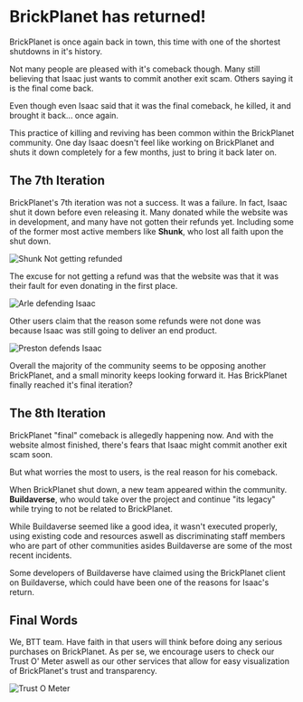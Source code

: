 # BrickPlanet has returned!

BrickPlanet is once again back in town, this time with one of the shortest shutdowns in it's history.

Not many people are pleased with it's comeback though. Many still believing that Isaac just wants to commit another exit scam. Others saying it is the final come back.

Even though even Isaac said that it was the final comeback, he killed, it and brought it back... once again.

This practice of killing and reviving has been common within the BrickPlanet community. One day Isaac doesn't feel like working on BrickPlanet and shuts it down completely for a few months, just to bring it back later on.

## The 7th Iteration
BrickPlanet's 7th iteration was not a success. It was a failure. In fact, Isaac shut it down before even releasing it. Many donated while the website was in development, and many have not gotten their refunds yet. Including some of the former most active members like **Shunk**, who lost all faith upon the shut down.

![Shunk Not getting refunded](https://media.discordapp.net/attachments/995460064431308800/997834175921016935/unknown.png)

The excuse for not getting a refund was that the website was that it was their fault for even donating in the first place.

![Arle defending Isaac](https://media.discordapp.net/attachments/995460064431308800/997834459850231818/unknown.png)

Other users claim that the reason some refunds were not done was because Isaac was still going to deliver an end product.

![Preston defends Isaac](https://media.discordapp.net/attachments/995460064431308800/997834715178479707/unknown.png)

Overall the majority of the community seems to be opposing another BrickPlanet, and a small minority keeps looking forward it. Has BrickPlanet finally reached it's final iteration?

## The 8th Iteration
BrickPlanet "final" comeback is allegedly happening now. And with the website almost finished, there's fears that Isaac might commit another exit scam soon. 

But what worries the most to users, is the real reason for his comeback. 

When BrickPlanet shut down, a new team appeared within the community. **Buildaverse**, who would take over the project and continue "its legacy" while trying to not be related to BrickPlanet.

While Buildaverse seemed like a good idea, it wasn't executed properly, using existing code and resources aswell as discriminating staff members who are part of other communities asides Buildaverse are some of the most recent incidents.

Some developers of Buildaverse have claimed using the BrickPlanet client on Buildaverse, which could have been one of the reasons for Isaac's return.

## Final Words
We, BTT team. Have faith in that users will think before doing any serious purchases on BrickPlanet. As per se, we encourage users to check our Trust O' Meter aswell as our other services that allow for easy visualization of BrickPlanet's trust and transparency.

![Trust O  Meter](https://media.discordapp.net/attachments/995460064431308800/997836735943803002/unknown.png)

